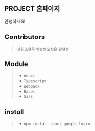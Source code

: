 ## PROJECT 홈페이지
안녕하세요! 

## Contributors
> `상원`
> `조현우`
> `박슬빈`
> `오성은`
> `황현정`

## Module

> - `React`
> - `Typescript`
> - `Webpack`
> - `Babel`
> - `Sass`

## install
> - `npm install react-google-login`